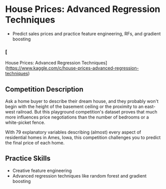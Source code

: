 # House Prices: Advanced Regression Techniques
- Predict sales prices and practice feature engineering, RFs, and gradient boosting

### [
House Prices: Advanced Regression Techniques](https://www.kaggle.com/c/house-prices-advanced-regression-techniques)

## Competition Description

Ask a home buyer to describe their dream house, and they probably won't begin with the height of the basement ceiling or the proximity to an east-west railroad. But this playground competition's dataset proves that much more influences price negotiations than the number of bedrooms or a white-picket fence.

With 79 explanatory variables describing (almost) every aspect of residential homes in Ames, Iowa, this competition challenges you to predict the final price of each home.

## Practice Skills
- Creative feature engineering 
- Advanced regression techniques like random forest and gradient boosting